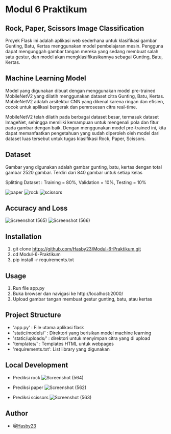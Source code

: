 # Modul 6 Praktikum

## Rock, Paper, Scissors Image Classification
Proyek Flask ini adalah aplikasi web sederhana untuk klasifikasi gambar Gunting, Batu, Kertas menggunakan model pembelajaran mesin. Pengguna dapat mengunggah gambar tangan mereka yang sedang membuat salah satu gestur, dan model akan mengklasifikasikannya sebagai Gunting, Batu, Kertas.

## Machine Learning Model
Model yang digunakan dibuat dengan menggunakan model pre-trained MobileNetV2 yang dilatih menggunakan dataset citra Gunting, Batu, Kertas. MobileNetV2 adalah arsitektur CNN yang dikenal karena ringan dan efisien, cocok untuk aplikasi bergerak dan pemrosesan citra real-time.

MobileNetV2 telah dilatih pada berbagai dataset besar, termasuk dataset ImageNet, sehingga memiliki kemampuan untuk mengenali pola dan fitur pada gambar dengan baik. Dengan menggunakan model pre-trained ini, kita dapat memanfaatkan pengetahuan yang sudah diperoleh oleh model dari dataset luas tersebut untuk tugas klasifikasi Rock, Paper, Scissors.


## Dataset
Gambar yang digunakan adalah gambar gunting, batu, kertas dengan total gambar 2520 gambar. Terdiri dari 840 gambar untuk setiap kelas

Splitting Dataset : Training = 80%, Validation = 10%, Testing = 10%


![paper](https://github.com/Hasby23/Modul-6-Praktikum/assets/71579603/19484e39-6e6b-4aff-b694-857c1c74a54d)
![rock](https://github.com/Hasby23/Modul-6-Praktikum/assets/71579603/b49d0e6e-84d7-44cd-8c90-5f331af9beef)
![scissors](https://github.com/Hasby23/Modul-6-Praktikum/assets/71579603/549715ab-4e21-4af7-9ce5-431550c246c9)

## Accuracy and Loss
![Screenshot (565)](https://github.com/Hasby23/Modul-6-Praktikum/assets/71579603/24d8f712-e4ae-4e3a-bec9-375602eb2ac1)
![Screenshot (566)](https://github.com/Hasby23/Modul-6-Praktikum/assets/71579603/4a0ad774-2553-416b-b560-d8f934691d2f)

## Installation
1. git clone https://github.com/Hasby23/Modul-6-Praktikum.git
2. cd Modul-6-Praktikum
3. pip install -r requirements.txt

## Usage
1. Run file app.py
2. Buka browser dan navigasi ke http://localhost:2000/
3. Upload gambar tangan membuat gestur gunting, batu, atau kertas

## Project Structure
- 'app.py'          : File utama aplikasi flask
- 'static/models/'  : Direktori yang berisikan model machine learning
- 'static/uploads/' : direktori untuk menyimpan citra yang di upload
- 'templates/'      : Templates HTML untuk webpages
- 'requirements.txt': List library yang digunakan

## Local Development
- Prediksi rock
![Screenshot (564)](https://github.com/Hasby23/Modul-6-Praktikum/assets/71579603/bdcbf10a-93fa-4c29-ac94-ee1192150ac7)

- Prediksi paper
![Screenshot (562)](https://github.com/Hasby23/Modul-6-Praktikum/assets/71579603/eb8cd576-ca6e-4824-9610-26ed3c216073)

- Prediksi scissors
![Screenshot (563)](https://github.com/Hasby23/Modul-6-Praktikum/assets/71579603/cc898b23-29d2-4b3d-9209-61ab6581af04)

## Author
- [@Hasby23](https://www.github.com/Hasby23)


